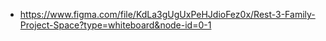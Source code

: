 
* https://www.figma.com/file/KdLa3gUgUxPeHJdioFez0x/Rest-3-Family-Project-Space?type=whiteboard&node-id=0-1